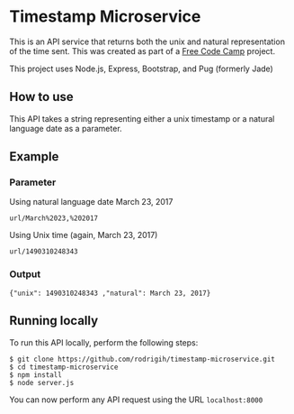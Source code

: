# Timestamp Microservice

This is an API service that returns both the unix and natural representation of the time sent.
This was created as part of a [Free Code Camp](https://www.freecodecamp.com) project.

This project uses Node.js, Express, Bootstrap, and Pug (formerly Jade)


## How to use
This API takes a string representing either a unix timestamp or a natural language date as a parameter.

## Example

### Parameter

Using natural language date March 23, 2017
```
url/March%2023,%202017
```

Using Unix time (again, March 23, 2017)

```
url/1490310248343
```

### Output

```
{"unix": 1490310248343 ,"natural": March 23, 2017}
```

## Running locally

To run this API locally, perform the following steps:

```
$ git clone https://github.com/rodrigih/timestamp-microservice.git
$ cd timestamp-microservice
$ npm install
$ node server.js
```

You can now perform any API request using the URL ```localhost:8000```
